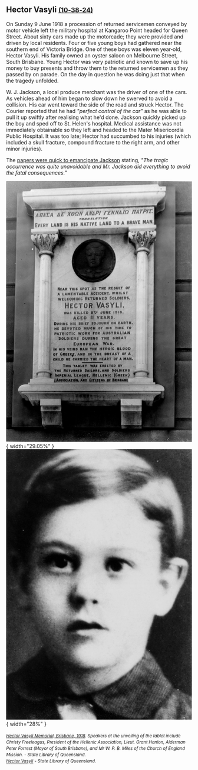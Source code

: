 ## Hector Vasyli <small>[(10‑38‑24)](https://brisbane.discovereverafter.com/profile/32008103 "Go to Memorial Information" )</small>

On Sunday 9 June 1918 a procession of returned servicemen conveyed by motor vehicle left the military hospital at Kangaroo Point headed for Queen Street. About sixty cars made up the motorcade; they were provided and driven by local residents. Four or five young boys had gathered near the southern end of Victoria Bridge. One of these boys was eleven year‑old, Hector Vasyli. His family owned an oyster saloon on Melbourne Street, South Brisbane. Young Hector was very patriotic and known to save up his money to buy presents and throw them to the returned servicemen as they passed by on parade. On the day in question he was doing just that when the tragedy unfolded.

W. J. Jackson, a local produce merchant was the driver of one of the cars. As vehicles ahead of him began to slow down he swerved to avoid a collision. His car went toward the side of the road and struck Hector. The Courier reported that he had *"perfect control of the car"* as he was able to pull it up swiftly after realising what he'd done. Jackson quickly picked up the boy and sped off to St. Helen's hospital. Medical assistance was not immediately obtainable so they left and headed to the Mater Misericordia Public Hospital. It was too late; Hector had succumbed to his injuries (which included a skull fracture, compound fracture to the right arm, and other minor injuries).

The [papers were quick to emancipate Jackson](https://trove.nla.gov.au/newspaper/article/20230566) stating, *"The tragic occurrence was quite unavoidable and Mr. Jackson did everything to avoid the fatal consequences."*


![Hector Vasyli Memorial, Brisbane, 1918](../assets/hector-vasyli-memorial-1918.jpg){ width="29.05%" }  ![Hector Vasyli](../assets/hector-vasyli.jpg){ width="28%" }

*<small>[Hector Vasyli Memorial, Brisbane, 1918](http://onesearch.slq.qld.gov.au/permalink/f/1upgmng/slq_alma21218947790002061). Speakers at the unveiling of the tablet include Christy Freeleagus, President of the Hellenic Association, Lieut. Grant Hanlon, Alderman Peter Forrest (Mayor of South Brisbane), and Mr W. P. B. Miles of the Church of England Mission. - State Library of Queensland. </small>* <br>
*<small>[Hector Vasyli](http://onesearch.slq.qld.gov.au/permalink/f/1upgmng/slq_alma21220256080002061) - State Library of Queensland. </small>*

<!-- TODO add https://trove.nla.gov.au/newspaper/article/188933214 -->
